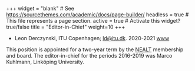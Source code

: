 +++
widget = "blank"  # See https://sourcethemes.com/academic/docs/page-builder/
headless = true  # This file represents a page section.
active = true  # Activate this widget? true/false
title = "Editor-in-Chief"
weight=10
+++

* Leon Derczynski, ITU Copenhagen; [ld@itu.dk](mailto:ld@itu.dk). 2020-2021 [www](http://www.derczynski.com)

This position is appointed for a two-year term by the [NEALT](http://omilia.uio.no/nealt/) membership and board. The editor-in-chief for the periods 2016-2019 was Marco Kuhlmann, Linköping University. 
